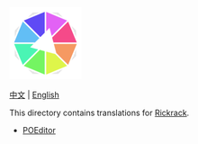 ![Haworthia the Firework](../../../icons/full/icon_full_128.png)

[中文](https://eigenmiao.com/yanhuo/) | [English](https://eigenmiao.com/rickrack/)

This directory contains translations for [Rickrack](https://github.com/eigenmiao/Rickrack).

* [POEditor](https://poeditor.com/join/project?hash=kBeQjfxCES)
